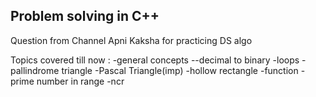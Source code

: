 ## Problem solving in C++

Question from Channel Apni Kaksha for practicing DS algo

Topics covered till now :
-general concepts
    --decimal to binary
-loops
    -pallindrome triangle
    -Pascal Triangle(imp)
    -hollow rectangle
-function
    -prime number in range
    -ncr
